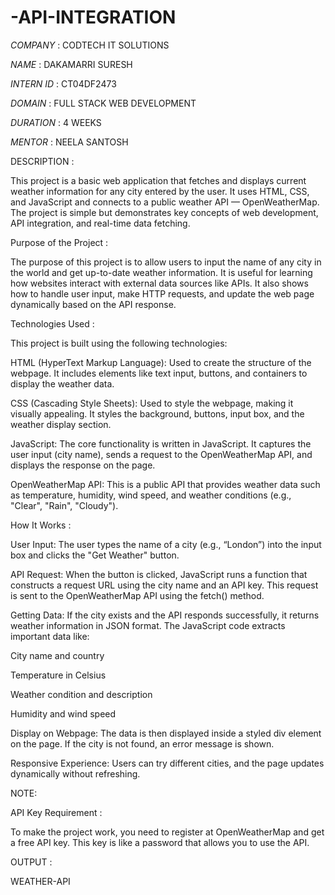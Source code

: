 # -API-INTEGRATION

*COMPANY* : CODTECH IT SOLUTIONS

*NAME* : DAKAMARRI SURESH

*INTERN ID* : CT04DF2473

*DOMAIN* : FULL STACK WEB DEVELOPMENT

*DURATION*  :  4 WEEKS

*MENTOR*  :  NEELA SANTOSH

DESCRIPTION :

This project is a basic web application that fetches and displays current weather information for any city entered by the user. It uses HTML, CSS, and JavaScript and connects to a public weather API — OpenWeatherMap. The project is simple but demonstrates key concepts of web development, API integration, and real-time data fetching.

Purpose of the Project :

The purpose of this project is to allow users to input the name of any city in the world and get up-to-date weather information. It is useful for learning how websites interact with external data sources like APIs. It also shows how to handle user input, make HTTP requests, and update the web page dynamically based on the API response.

 Technologies Used : 
 
This project is built using the following technologies:

HTML (HyperText Markup Language): Used to create the structure of the webpage. It includes elements like text input, buttons, and containers to display the weather data.

CSS (Cascading Style Sheets): Used to style the webpage, making it visually appealing. It styles the background, buttons, input box, and the weather display section.

JavaScript: The core functionality is written in JavaScript. It captures the user input (city name), sends a request to the OpenWeatherMap API, and displays the response on the page.

OpenWeatherMap API: This is a public API that provides weather data such as temperature, humidity, wind speed, and weather conditions (e.g., "Clear", "Rain", "Cloudy").

 How It Works :
 
User Input: The user types the name of a city (e.g., “London”) into the input box and clicks the "Get Weather" button.

API Request: When the button is clicked, JavaScript runs a function that constructs a request URL using the city name and an API key. This request is sent to the OpenWeatherMap API using the fetch() method.

Getting Data: If the city exists and the API responds successfully, it returns weather information in JSON format. The JavaScript code extracts important data like:

City name and country

Temperature in Celsius

Weather condition and description

Humidity and wind speed

Display on Webpage: The data is then displayed inside a styled div element on the page. If the city is not found, an error message is shown.

Responsive Experience: Users can try different cities, and the page updates dynamically without refreshing.

NOTE:

API Key Requirement :

To make the project work, you need to register at OpenWeatherMap and get a free API key. This key is like a password that allows you to use the API. 


OUTPUT :

WEATHER-API
